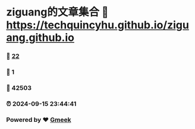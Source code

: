# ziguang的文章集合 :link: https://techquincyhu.github.io/ziguang.github.io 
### :page_facing_up: [22](https://techquincyhu.github.io/ziguang.github.io/tag.html) 
### :speech_balloon: 1 
### :hibiscus: 42503 
### :alarm_clock: 2024-09-15 23:44:41 
### Powered by :heart: [Gmeek](https://github.com/Meekdai/Gmeek)
